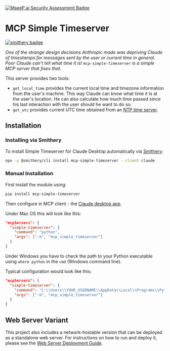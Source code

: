 [![MseeP.ai Security Assessment Badge](https://mseep.net/pr/andybrandt-mcp-simple-timeserver-badge.png)](https://mseep.ai/app/andybrandt-mcp-simple-timeserver)

# MCP Simple Timeserver
[![smithery badge](https://smithery.ai/badge/mcp-simple-timeserver)](https://smithery.ai/server/mcp-simple-timeserver)

*One of the strange design decisions Anthropic made was depriving Claude of timestamps for messages sent by the user or current time in general. Poor Claude can't tell what time it is! `mcp-simple-timeserver` is a simple MCP server that fixes that.*

This server provides two tools:
 - `get_local_time` provides the current local time and timezone information from the user's machine. This way Claude can know what time it is at the user's location. He can also calculate how much time passed since his last interaction with the user should he want to do so. 
 - `get_utc` provides current UTC time obtained from an [NTP time server](https://en.wikipedia.org/wiki/Network_Time_Protocol). 

## Installation

### Installing via Smithery

To install Simple Timeserver for Claude Desktop automatically via [Smithery](https://smithery.ai/server/mcp-simple-timeserver):

```bash
npx -y @smithery/cli install mcp-simple-timeserver --client claude
```

### Manual Installation
First install the module using:

```bash
pip install mcp-simple-timeserver

```

Then configure in MCP client - the [Claude desktop app](https://claude.ai/download).

Under Mac OS this will look like this:

```json
"mcpServers": {
  "simple-timeserver": {
    "command": "python",
    "args": ["-m", "mcp_simple_timeserver"]
  }
}
```

Under Windows you have to check the path to your Python executable using `where python` in the `cmd` (Windows command line). 

Typical configuration would look like this:

```json
"mcpServers": {
  "simple-timeserver": {
    "command": "C:\\Users\\YOUR_USERNAME\\AppData\\Local\\Programs\\Python\\Python311\\python.exe",
    "args": ["-m", "mcp_simple_timeserver"]
  }
}
```

## Web Server Variant

This project also includes a network-hostable version that can be deployed as a standalone web server. For instructions on how to run and deploy it, please see the [Web Server Deployment Guide](WEB_DEPLOYMENT.md).

